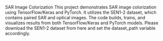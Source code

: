 SAR Image Colorization
This project demonstrates SAR image colorization using TensorFlow/Keras and PyTorch. It utilizes the SEN1-2 dataset, which contains paired SAR and optical images. The code builds, trains, and visualizes results from both TensorFlow/Keras and PyTorch models. Please download the SEN1-2 dataset from here and set the dataset_path variable accordingly.

